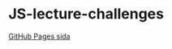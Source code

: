 # JS-lecture-challenges

[GitHub Pages sida](https://ec-utblidningar-web20-csharp-intro.github.io/JS-lecture-challenges/)
